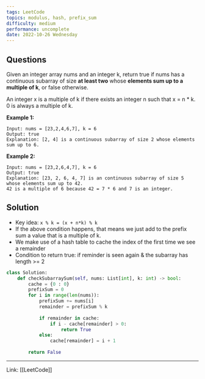 ```yaml
---
tags: LeetCode
topics: modulus, hash, prefix_sum
difficulty: medium
performance: uncomplete
date: 2022-10-26 Wednesday
---
```


## Questions

Given an integer array nums and an integer k, return true if nums has a continuous subarray of size **at least two** whose **elements sum up to a multiple of k**, or false otherwise.

An integer x is a multiple of k if there exists an integer n such that x = n * k. 0 is always a multiple of k.

**Example 1:**

```
Input: nums = [23,2,4,6,7], k = 6
Output: true
Explanation: [2, 4] is a continuous subarray of size 2 whose elements sum up to 6.
```

**Example 2:**

```
Input: nums = [23,2,6,4,7], k = 6
Output: true
Explanation: [23, 2, 6, 4, 7] is an continuous subarray of size 5 whose elements sum up to 42.
42 is a multiple of 6 because 42 = 7 * 6 and 7 is an integer.
```

## Solution

- Key idea: `x % k = (x + n*k) % k` 
- If the above condition happens, that means we just add to the prefix sum a value that is a multiple of k.
- We make use of a hash table to cache the index of the first time we see a remainder
- Condition to return true: if reminder is seen again & the subarray has length >= 2

```Python
class Solution:
    def checkSubarraySum(self, nums: List[int], k: int) -> bool:
        cache = {0 : 0}
        prefixSum = 0
        for i in range(len(nums)):
            prefixSum += nums[i]
            remainder = prefixSum % k
            
            if remainder in cache:
                if i - cache[remainder] > 0:
                    return True
            else:
                cache[remainder] = i + 1
        
        return False
```

---
Link: [[LeetCode]]